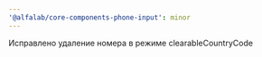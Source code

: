 ```yaml
---
'@alfalab/core-components-phone-input': minor
---
```


Исправлено удаление номера в режиме clearableCountryCode
